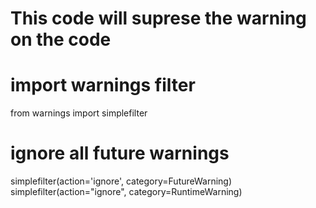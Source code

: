 # This code will suprese the warning on the code
# import warnings filter
from warnings import simplefilter
# ignore all future warnings
simplefilter(action='ignore', category=FutureWarning)
simplefilter(action="ignore", category=RuntimeWarning)
